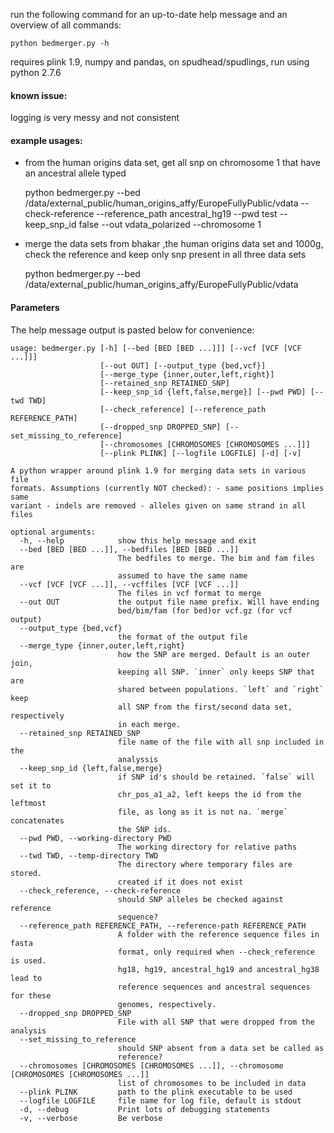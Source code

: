 run the following command for an up-to-date help message and an overview of all
commands:
    
    python bedmerger.py -h

requires plink 1.9, numpy and pandas, on spudhead/spudlings, run using python
2.7.6

#### known issue:
logging is very messy and not consistent

#### example usages:

- from the human origins data set, get all snp on chromosome 1 that have an ancestral allele typed 

    python bedmerger.py --bed /data/external_public/human_origins_affy/EuropeFullyPublic/vdata
                        --check-reference 
                        --reference_path ancestral_hg19 
                        --pwd test 
                        --keep_snp_id false 
                        --out vdata_polarized
                        --chromosome 1


- merge the data sets from bhakar ,the human origins data set and 1000g, check the reference
     and keep only snp present in all three data sets 

    python bedmerger.py --bed /data/external_public/human_origins_affy/EuropeFullyPublic/vdata


#### Parameters

The help message output is pasted below for convenience:

    usage: bedmerger.py [-h] [--bed [BED [BED ...]]] [--vcf [VCF [VCF ...]]]
                        [--out OUT] [--output_type {bed,vcf}]
                        [--merge_type {inner,outer,left,right}]
                        [--retained_snp RETAINED_SNP]
                        [--keep_snp_id {left,false,merge}] [--pwd PWD] [--twd TWD]
                        [--check_reference] [--reference_path REFERENCE_PATH]
                        [--dropped_snp DROPPED_SNP] [--set_missing_to_reference]
                        [--chromosomes [CHROMOSOMES [CHROMOSOMES ...]]]
                        [--plink PLINK] [--logfile LOGFILE] [-d] [-v]

    A python wrapper around plink 1.9 for merging data sets in various file
    formats. Assumptions (currently NOT checked): - same positions implies same
    variant - indels are removed - alleles given on same strand in all files

    optional arguments:
      -h, --help            show this help message and exit
      --bed [BED [BED ...]], --bedfiles [BED [BED ...]]
                            The bedfiles to merge. The bim and fam files are
                            assumed to have the same name
      --vcf [VCF [VCF ...]], --vcffiles [VCF [VCF ...]]
                            The files in vcf format to merge
      --out OUT             the output file name prefix. Will have ending
                            bed/bim/fam (for bed)or vcf.gz (for vcf output)
      --output_type {bed,vcf}
                            the format of the output file
      --merge_type {inner,outer,left,right}
                            how the SNP are merged. Default is an outer join,
                            keeping all SNP. `inner` only keeps SNP that are
                            shared between populations. `left` and `right` keep
                            all SNP from the first/second data set, respectively
                            in each merge.
      --retained_snp RETAINED_SNP
                            file name of the file with all snp included in the
                            analyssis
      --keep_snp_id {left,false,merge}
                            if SNP id's should be retained. `false` will set it to
                            chr_pos_a1_a2, left keeps the id from the leftmost
                            file, as long as it is not na. `merge` concatenates
                            the SNP ids.
      --pwd PWD, --working-directory PWD
                            The working directory for relative paths
      --twd TWD, --temp-directory TWD
                            The directory where temporary files are stored.
                            created if it does not exist
      --check_reference, --check-reference
                            should SNP alleles be checked against reference
                            sequence?
      --reference_path REFERENCE_PATH, --reference-path REFERENCE_PATH
                            A folder with the reference sequence files in fasta
                            format, only required when --check_reference is used.
                            hg18, hg19, ancestral_hg19 and ancestral_hg38 lead to
                            reference sequences and ancestral sequences for these
                            genomes, respectively.
      --dropped_snp DROPPED_SNP
                            File with all SNP that were dropped from the analysis
      --set_missing_to_reference
                            should SNP absent from a data set be called as
                            reference?
      --chromosomes [CHROMOSOMES [CHROMOSOMES ...]], --chromosome [CHROMOSOMES [CHROMOSOMES ...]]
                            list of chromosomes to be included in data
      --plink PLINK         path to the plink executable to be used
      --logfile LOGFILE     file name for log file, default is stdout
      -d, --debug           Print lots of debugging statements
      -v, --verbose         Be verbose
